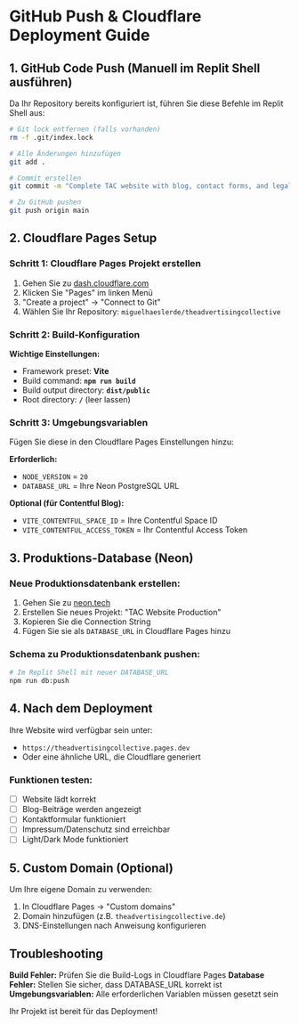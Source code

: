 # GitHub Push & Cloudflare Deployment Guide

## 1. GitHub Code Push (Manuell im Replit Shell ausführen)

Da Ihr Repository bereits konfiguriert ist, führen Sie diese Befehle im Replit Shell aus:

```bash
# Git lock entfernen (falls vorhanden)
rm -f .git/index.lock

# Alle Änderungen hinzufügen
git add .

# Commit erstellen
git commit -m "Complete TAC website with blog, contact forms, and legal compliance"

# Zu GitHub pushen
git push origin main
```

## 2. Cloudflare Pages Setup

### Schritt 1: Cloudflare Pages Projekt erstellen
1. Gehen Sie zu [dash.cloudflare.com](https://dash.cloudflare.com)
2. Klicken Sie "Pages" im linken Menü
3. "Create a project" → "Connect to Git"
4. Wählen Sie Ihr Repository: `miguelhaeslerde/theadvertisingcollective`

### Schritt 2: Build-Konfiguration
**Wichtige Einstellungen:**
- Framework preset: **Vite**
- Build command: **`npm run build`**
- Build output directory: **`dist/public`**
- Root directory: **`/`** (leer lassen)

### Schritt 3: Umgebungsvariablen
Fügen Sie diese in den Cloudflare Pages Einstellungen hinzu:

**Erforderlich:**
- `NODE_VERSION` = `20`
- `DATABASE_URL` = Ihre Neon PostgreSQL URL

**Optional (für Contentful Blog):**
- `VITE_CONTENTFUL_SPACE_ID` = Ihre Contentful Space ID
- `VITE_CONTENTFUL_ACCESS_TOKEN` = Ihr Contentful Access Token

## 3. Produktions-Database (Neon)

### Neue Produktionsdatenbank erstellen:
1. Gehen Sie zu [neon.tech](https://neon.tech)
2. Erstellen Sie neues Projekt: "TAC Website Production"
3. Kopieren Sie die Connection String
4. Fügen Sie sie als `DATABASE_URL` in Cloudflare Pages hinzu

### Schema zu Produktionsdatenbank pushen:
```bash
# Im Replit Shell mit neuer DATABASE_URL
npm run db:push
```

## 4. Nach dem Deployment

Ihre Website wird verfügbar sein unter:
- `https://theadvertisingcollective.pages.dev`
- Oder eine ähnliche URL, die Cloudflare generiert

### Funktionen testen:
- [ ] Website lädt korrekt
- [ ] Blog-Beiträge werden angezeigt
- [ ] Kontaktformular funktioniert
- [ ] Impressum/Datenschutz sind erreichbar
- [ ] Light/Dark Mode funktioniert

## 5. Custom Domain (Optional)

Um Ihre eigene Domain zu verwenden:
1. In Cloudflare Pages → "Custom domains"
2. Domain hinzufügen (z.B. `theadvertisingcollective.de`)
3. DNS-Einstellungen nach Anweisung konfigurieren

## Troubleshooting

**Build Fehler:** Prüfen Sie die Build-Logs in Cloudflare Pages
**Database Fehler:** Stellen Sie sicher, dass DATABASE_URL korrekt ist
**Umgebungsvariablen:** Alle erforderlichen Variablen müssen gesetzt sein

Ihr Projekt ist bereit für das Deployment!